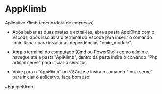 # AppKlimb
Aplicativo Klimb (encubadora de empresas)

- Após baixar as duas pastas e extraí-las, abra a pasta AppKlimb com o Vscode, após isso abra o terminal do Vscode para inserir o comando Ionic Repair para instalar as dependências "node_module". 

- Abra o terminal do computado (Cmd ou PowerShell) como admin e navegue até a pasta "ApiKlimb", dentro da pasta insira o comando "Php artisan serve" para iniciar o servidor.

- Volte para o "AppKlimb" no VSCode e insira o comando "Ionic serve" para iniciar o aplicativo, faça bom uso!

#EquipeKlimb 

